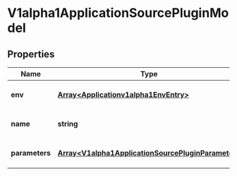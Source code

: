 # V1alpha1ApplicationSourcePluginModel

## Properties

Name | Type | Description | Notes
------------ | ------------- | ------------- | -------------
**env** | [**Array&lt;Applicationv1alpha1EnvEntry&gt;**](Applicationv1alpha1EnvEntry.md) |  | [optional] [default to undefined]
**name** | **string** |  | [optional] [default to undefined]
**parameters** | [**Array&lt;V1alpha1ApplicationSourcePluginParameter&gt;**](V1alpha1ApplicationSourcePluginParameter.md) |  | [optional] [default to undefined]


